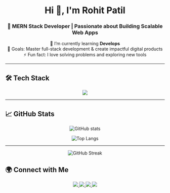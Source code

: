 <!-- Header -->
<h1 align="center">Hi 👋, I'm Rohit Patil</h1>
<h3 align="center">🚀 MERN Stack Developer | Passionate about Building Scalable Web Apps</h3>

<!-- About Me -->
<p align="center">
  🌱 I’m currently learning <b>Develops</b> <br/>
  🎯 Goals: Master full-stack development & create impactful digital products <br/>
  ⚡ Fun fact: I love solving problems and exploring new tools
</p>

---

<!-- Tech Stack -->
## 🛠️ Tech Stack

<p align="center">
  <img src="https://skillicons.dev/icons?i=js,react,nodejs,express,mongodb,git,tailwind,figma" />
</p>

---

<!-- GitHub Stats -->
## 📈 GitHub Stats

<p align="center">
  <img src="https://github-readme-stats.vercel.app/api?username=rohitrpatil45&show_icons=true&theme=radical" alt="GitHub stats" />
</p>

<p align="center">
  <img src="https://github-readme-stats.vercel.app/api/top-langs/?username=rohitrpatil45&layout=compact&theme=radical" alt="Top Langs" />
</p>

<!-- <p align="center">
 ![](https://nirzak-streak-stats.vercel.app/?user=rohitrpatil45&theme=merko&hide_border=false)
</p> -->
---

<p align="center">
  <img src="https://nirzak-streak-stats.vercel.app/?user=rohitrpatil45&theme=github_dark&hide_border=false" alt="GitHub Streak" />
</p>


<!-- Socials -->
## 🌍 Connect with Me  

<p align="center">
  <a href="https://www.linkedin.com/in/rohit-patil-56a634247?utm_source=share&utm_campaign=share_via&utm_content=profile&utm_medium=android_app" target="_blank">
    <img src="https://skillicons.dev/icons?i=linkedin" />
  </a>
  <a href="https://x.com/RohitPatil82428?t=XWU5XjUUH0oszZNCoRTkLQ&s=09" target="_blank">
    <img src="https://skillicons.dev/icons?i=twitter" />
  </a>
  <a href="https://www.instagram.com/rohit__patil_096?igsh=MTc4aXR3YWlsenBqaw==" target="_blank">
    <img src="https://skillicons.dev/icons?i=instagram" />
  </a>
  <a href="https://wa.me/your-number" target="_blank">
    <img src="https://skillicons.dev/icons?i=whatsapp" />
  </a>
</p>


